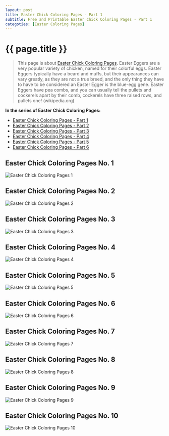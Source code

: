 ```yaml
---
layout: post
title: Easter Chick Coloring Pages - Part 1
subtitle: Free and Printable Easter Chick Coloring Pages - Part 1
categoties: [Easter Coloring Pages]
---
```

{{ page.title }}
================
> This page is about [Easter Chick Coloring Pages](https://hoanghabelle.github.io/). Easter Eggers are a very popular variety of chicken, named for their colorful eggs. Easter Eggers typically have a beard and muffs, but their appearances can vary greatly, as they are not a true breed, and the only thing they have to have to be considered an Easter Egger is the blue-egg gene. Easter Eggers have pea combs, and you can usually tell the pullets and cockerels apart by their comb, cockerels have three raised rows, and pullets one! (wikipedia.org)

**In the series of Easter Chick Coloring Pages:**

* [Easter Chick Coloring Pages - Part 1](https://hoanghabelle.github.io/2017/11/10/Easter-Chick-Coloring-Pages-part-1.html)
* [Easter Chick Coloring Pages - Part 2](https://hoanghabelle.github.io/2017/11/10/Easter-Chick-Coloring-Pages-part-2.html)
* [Easter Chick Coloring Pages - Part 3](https://hoanghabelle.github.io/2017/11/10/Easter-Chick-Coloring-Pages-part-3.html)
* [Easter Chick Coloring Pages - Part 4](https://hoanghabelle.github.io/2017/11/10/Easter-Chick-Coloring-Pages-part-4.html)
* [Easter Chick Coloring Pages - Part 5](https://hoanghabelle.github.io/2017/11/10/Easter-Chick-Coloring-Pages-part-5.html)
* [Easter Chick Coloring Pages - Part 6](https://hoanghabelle.github.io/2017/11/10/Easter-Chick-Coloring-Pages-part-6.html)
## Easter Chick Coloring Pages No. 1
![Easter Chick Coloring Pages 1](https://hoanghabelle.github.io/img1/Easter-Chick-Coloring-Pages%20(1).jpg "Easter Chick Coloring Pages 1")

## Easter Chick Coloring Pages No. 2
![Easter Chick Coloring Pages 2](https://hoanghabelle.github.io/img1/Easter-Chick-Coloring-Pages%20(2).jpg "Easter Chick Coloring Pages 2")

## Easter Chick Coloring Pages No. 3
![Easter Chick Coloring Pages 3](https://hoanghabelle.github.io/img1/Easter-Chick-Coloring-Pages%20(3).jpg "Easter Chick Coloring Pages 3")

## Easter Chick Coloring Pages No. 4
![Easter Chick Coloring Pages 4](https://hoanghabelle.github.io/img1/Easter-Chick-Coloring-Pages%20(4).jpg "Easter Chick Coloring Pages 4")

<script async src="//pagead2.googlesyndication.com/pagead/js/adsbygoogle.js"></script><ins class="adsbygoogle" style="display:block" data-ad-format="fluid" data-ad-layout-key="-8i+1w-dq+e9+ft" data-ad-client="ca-pub-6753140515841889" data-ad-slot="6190446671"></ins> <script> (adsbygoogle = window.adsbygoogle || []).push({}); </script>

## Easter Chick Coloring Pages No. 5
![Easter Chick Coloring Pages 5](https://hoanghabelle.github.io/img1/Easter-Chick-Coloring-Pages%20(5).jpg "Easter Chick Coloring Pages 5")

## Easter Chick Coloring Pages No. 6
![Easter Chick Coloring Pages 6](https://hoanghabelle.github.io/img1/Easter-Chick-Coloring-Pages%20(6).jpg "Easter Chick Coloring Pages 6")

## Easter Chick Coloring Pages No. 7
![Easter Chick Coloring Pages 7](https://hoanghabelle.github.io/img1/Easter-Chick-Coloring-Pages%20(7).jpg "Easter Chick Coloring Pages 7")

## Easter Chick Coloring Pages No. 8
![Easter Chick Coloring Pages 8](https://hoanghabelle.github.io/img1/Easter-Chick-Coloring-Pages%20(8).jpg "Easter Chick Coloring Pages 8")

<script async src="//pagead2.googlesyndication.com/pagead/js/adsbygoogle.js"></script><ins class="adsbygoogle" style="display:block" data-ad-format="fluid" data-ad-layout-key="-8i+1w-dq+e9+ft" data-ad-client="ca-pub-6753140515841889" data-ad-slot="6190446671"></ins> <script> (adsbygoogle = window.adsbygoogle || []).push({}); </script>

## Easter Chick Coloring Pages No. 9
![Easter Chick Coloring Pages 9](https://hoanghabelle.github.io/img1/Easter-Chick-Coloring-Pages%20(9).jpg "Easter Chick Coloring Pages 9")

## Easter Chick Coloring Pages No. 10
![Easter Chick Coloring Pages 10](https://hoanghabelle.github.io/img1/Easter-Chick-Coloring-Pages%20(10).jpg "Easter Chick Coloring Pages 10")

